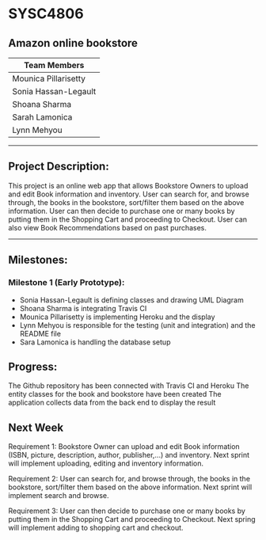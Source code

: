 # SYSC4806 
## Amazon online bookstore

|Team Members|
|------------|
|Mounica Pillarisetty|
|Sonia Hassan-Legault|
|Shoana Sharma|
|Sarah Lamonica|
|Lynn Mehyou|

***

## Project Description:

This project is an online web app that allows Bookstore Owners to upload and edit Book information and inventory. User can search for, and browse through, the books in the bookstore, sort/filter them based on the above information. User can then decide to purchase one or many books by putting them in the Shopping Cart and proceeding to Checkout. User can also view Book Recommendations based on past purchases. 

---

## Milestones:
### Milestone 1 (Early Prototype):
* Sonia Hassan-Legault is defining classes and drawing UML Diagram
* Shoana Sharma is integrating Travis CI 
* Mounica Pillarisetty is implementing Heroku and the display 
* Lynn Mehyou is responsible for the testing (unit and integration) and the README file
* Sara Lamonica is handling the database setup

## Progress:
The Github repository has been connected with Travis CI and Heroku
The entity classes for the book and bookstore have been created
The application collects data from the back end to display the result

## Next Week
Requirement 1: Bookstore Owner can upload and edit Book information (ISBN, picture, description, author, publisher,...) and inventory. Next sprint will implement uploading, editing and inventory information.

Requirement 2: User can search for, and browse through, the books in the bookstore, sort/filter them based on the above information. Next sprint will implement search and browse.

Requirement 3: User can then decide to purchase one or many books by putting them in the Shopping Cart and proceeding to Checkout. Next spring will implement adding to shopping cart and checkout.

